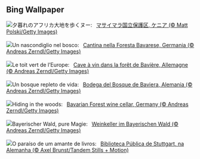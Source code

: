 ## Bing Wallpaper
![](https://www.bing.com/th?id=OHR.ThreeWildebeest_JA-JP2908704390_UHD.jpg&w=1000)夕暮れのアフリカ大地を歩くヌー:&nbsp;&ensp;[マサイマラ国立保護区, ケニア (© Matt Polski/Getty Images)](https://www.bing.com/th?id=OHR.ThreeWildebeest_JA-JP2908704390_UHD.jpg)
<br><br/>
![](https://www.bing.com/th?id=OHR.FranconianWineCellar_IT-IT2051034569_UHD.jpg&w=1000)Un nascondiglio nel bosco:&nbsp;&ensp;[Cantina nella Foresta Bavarese, Germania (© Andreas Zerndl/Getty Images)](https://www.bing.com/th?id=OHR.FranconianWineCellar_IT-IT2051034569_UHD.jpg)
<br><br/>
![](https://www.bing.com/th?id=OHR.FranconianWineCellar_FR-FR1735465864_UHD.jpg&w=1000)Le toit vert de l’Europe:&nbsp;&ensp;[Cave à vin dans la forêt de Bavière, Allemagne (© Andreas Zerndl/Getty Images)](https://www.bing.com/th?id=OHR.FranconianWineCellar_FR-FR1735465864_UHD.jpg)
<br><br/>
![](https://www.bing.com/th?id=OHR.FranconianWineCellar_ES-ES6591604881_UHD.jpg&w=1000)Un bosque repleto de vida:&nbsp;&ensp;[Bodega del Bosque de Baviera, Alemania (© Andreas Zerndl/Getty Images)](https://www.bing.com/th?id=OHR.FranconianWineCellar_ES-ES6591604881_UHD.jpg)
<br><br/>
![](https://www.bing.com/th?id=OHR.FranconianWineCellar_EN-GB5130126864_UHD.jpg&w=1000)Hiding in the woods:&nbsp;&ensp;[Bavarian Forest wine cellar, Germany (© Andreas Zerndl/Getty Images)](https://www.bing.com/th?id=OHR.FranconianWineCellar_EN-GB5130126864_UHD.jpg)
<br><br/>
![](https://www.bing.com/th?id=OHR.FranconianWineCellar_DE-DE9737589595_UHD.jpg&w=1000)Bayerischer Wald, pure Magie:&nbsp;&ensp;[Weinkeller im Bayerischen Wald (© Andreas Zerndl/Getty Images)](https://www.bing.com/th?id=OHR.FranconianWineCellar_DE-DE9737589595_UHD.jpg)
<br><br/>
![](https://www.bing.com/th?id=OHR.StuttgartPublicLibrary_PT-BR4937823800_UHD.jpg&w=1000)O paraíso de um amante de livros:&nbsp;&ensp;[Biblioteca Pública de Stuttgart, na Alemanha  (© Axel Brunst/Tandem Stills + Motion)](https://www.bing.com/th?id=OHR.StuttgartPublicLibrary_PT-BR4937823800_UHD.jpg)
<br><br/>
